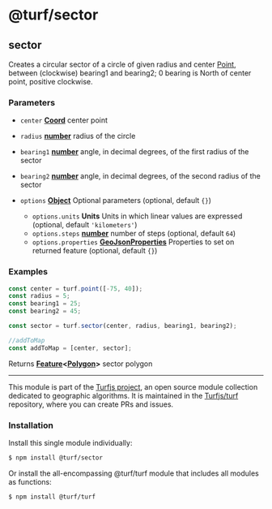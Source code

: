 # @turf/sector

<!-- Generated by documentation.js. Update this documentation by updating the source code. -->

## sector

Creates a circular sector of a circle of given radius and center [Point][1],
between (clockwise) bearing1 and bearing2; 0 bearing is North of center point, positive clockwise.

### Parameters

*   `center` **[Coord][2]** center point
*   `radius` **[number][3]** radius of the circle
*   `bearing1` **[number][3]** angle, in decimal degrees, of the first radius of the sector
*   `bearing2` **[number][3]** angle, in decimal degrees, of the second radius of the sector
*   `options` **[Object][4]** Optional parameters (optional, default `{}`)

    *   `options.units` **Units** Units in which linear values are expressed (optional, default `'kilometers'`)
    *   `options.steps` **[number][3]** number of steps (optional, default `64`)
    *   `options.properties` **[GeoJsonProperties][5]** Properties to set on returned feature (optional, default `{}`)

### Examples

```javascript
const center = turf.point([-75, 40]);
const radius = 5;
const bearing1 = 25;
const bearing2 = 45;

const sector = turf.sector(center, radius, bearing1, bearing2);

//addToMap
const addToMap = [center, sector];
```

Returns **[Feature][5]<[Polygon][6]>** sector polygon

[1]: https://tools.ietf.org/html/rfc7946#section-3.1.2

[2]: https://tools.ietf.org/html/rfc7946#section-3.1.1

[3]: https://developer.mozilla.org/docs/Web/JavaScript/Reference/Global_Objects/Number

[4]: https://developer.mozilla.org/docs/Web/JavaScript/Reference/Global_Objects/Object

[5]: https://tools.ietf.org/html/rfc7946#section-3.2

[6]: https://tools.ietf.org/html/rfc7946#section-3.1.6

<!-- This file is automatically generated. Please don't edit it directly. If you find an error, edit the source file of the module in question (likely index.js or index.ts), and re-run "yarn docs" from the root of the turf project. -->

---

This module is part of the [Turfjs project](https://turfjs.org/), an open source module collection dedicated to geographic algorithms. It is maintained in the [Turfjs/turf](https://github.com/Turfjs/turf) repository, where you can create PRs and issues.

### Installation

Install this single module individually:

```sh
$ npm install @turf/sector
```

Or install the all-encompassing @turf/turf module that includes all modules as functions:

```sh
$ npm install @turf/turf
```

